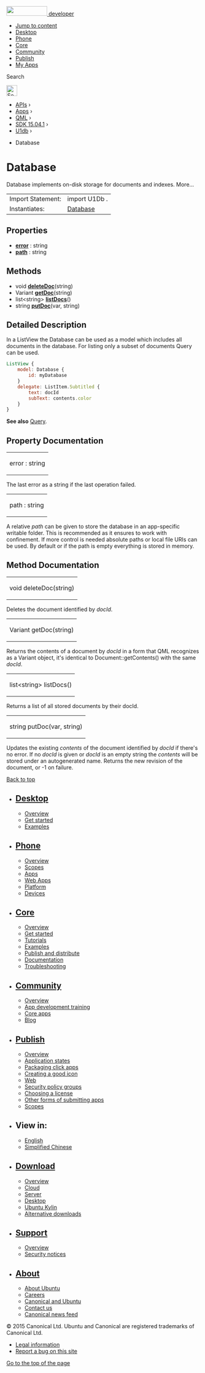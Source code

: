 <a href="https://developer.ubuntu.com/" class="logo-ubuntu"><img src="https://developer.ubuntu.com/assets/sites/ubuntu/latest/u/img/logos/logo-ubuntu-orange.svg" width="106" height="25" /> <span>developer</span></a>

-   [Jump to content](index.html#main-content)
-   [Desktop](https://developer.ubuntu.com/en/desktop/)
-   [Phone](https://developer.ubuntu.com/en/phone/)
-   [Core](https://developer.ubuntu.com/core)
-   [Community](https://developer.ubuntu.com/en/community/)
-   [Publish](https://developer.ubuntu.com/en/publish/)
-   [My Apps](https://myapps.developer.ubuntu.com/)

Search

<img src="https://developer.ubuntu.com/assets/sites/ubuntu/latest/u/img/search-white.svg" alt="Search" height="28" />

-   [APIs](../../../../index.html) ›
-   [Apps](../../../index.html) ›
-   [QML](../../index.html) ›
-   [SDK 15.04.1](../index.html) ›
-   [U1db](../U1db/index.html) ›

<!-- -->

-   Database

Database
========

<span class="subtitle"></span>
Database implements on-disk storage for documents and indexes. More...

|                   |                                                                                     |
|-------------------|-------------------------------------------------------------------------------------|
| Import Statement: | import U1Db .                                                                       |
| Instantiates:     | [](index.html)[Database](../../../../scopes/cpp/sdk-14.10/U1db.Database/index.html) |

<span id="properties"></span>
Properties
----------

-   ****[error](index.html#error-prop)**** : string
-   ****[path](index.html#path-prop)**** : string

<span id="methods"></span>
Methods
-------

-   void ****[deleteDoc](index.html#deleteDoc-method)****(string)
-   Variant ****[getDoc](index.html#getDoc-method)****(string)
-   list&lt;string&gt; ****[listDocs](index.html#listDocs-method)****()
-   string ****[putDoc](index.html#putDoc-method)****(var, string)

<span id="details"></span>
Detailed Description
--------------------

In a ListView the Database can be used as a model which includes all documents in the database. For listing only a subset of documents Query can be used.

``` qml
ListView {
    model: Database {
        id: myDatabase
    }
    delegate: ListItem.Subtitled {
        text: docId
        subText: contents.color
    }
}
```

**See also** [Query](../U1db.Query/index.html).

Property Documentation
----------------------

<table>
<colgroup>
<col width="100%" />
</colgroup>
<tbody>
<tr class="odd">
<td><p><span id="error-prop"></span><span class="name">error</span> : <span class="type">string</span></p></td>
</tr>
</tbody>
</table>

The last error as a string if the last operation failed.

<table>
<colgroup>
<col width="100%" />
</colgroup>
<tbody>
<tr class="odd">
<td><p><span id="path-prop"></span><span class="name">path</span> : <span class="type">string</span></p></td>
</tr>
</tbody>
</table>

A relative *path* can be given to store the database in an app-specific writable folder. This is recommended as it ensures to work with confinement. If more control is needed absolute paths or local file URIs can be used. By default or if the path is empty everything is stored in memory.

Method Documentation
--------------------

<table>
<colgroup>
<col width="100%" />
</colgroup>
<tbody>
<tr class="odd">
<td><p><span id="deleteDoc-method"></span><span class="type">void</span> <span class="name">deleteDoc</span>(<span class="type">string</span>)</p></td>
</tr>
</tbody>
</table>

Deletes the document identified by *docId*.

<table>
<colgroup>
<col width="100%" />
</colgroup>
<tbody>
<tr class="odd">
<td><p><span id="getDoc-method"></span><span class="type">Variant</span> <span class="name">getDoc</span>(<span class="type">string</span>)</p></td>
</tr>
</tbody>
</table>

Returns the contents of a document by *docId* in a form that QML recognizes as a Variant object, it's identical to Document::getContents() with the same *docId*.

<table>
<colgroup>
<col width="100%" />
</colgroup>
<tbody>
<tr class="odd">
<td><p><span id="listDocs-method"></span><span class="type">list</span>&lt;<span class="type">string</span>&gt; <span class="name">listDocs</span>()</p></td>
</tr>
</tbody>
</table>

Returns a list of all stored documents by their docId.

<table>
<colgroup>
<col width="100%" />
</colgroup>
<tbody>
<tr class="odd">
<td><p><span id="putDoc-method"></span><span class="type">string</span> <span class="name">putDoc</span>(<span class="type">var</span>, <span class="type">string</span>)</p></td>
</tr>
</tbody>
</table>

Updates the existing *contents* of the document identified by *docId* if there's no error. If no *docId* is given or *docId* is an empty string the *contents* will be stored under an autogenerated name. Returns the new revision of the document, or -1 on failure.

[Back to top](index.html#)

-   [Desktop](https://developer.ubuntu.com/en/desktop/)
    ---------------------------------------------------

    -   [Overview](https://developer.ubuntu.com/en/desktop/)
    -   [Get started](http://snapcraft.io/?utm_source=developer.ubuntu.com&utm_medium=devportal&utm_term=snaps%20snapcraft%20desktop&utm_content=menu&utm_campaign=duc_snappers)
    -   [Examples](https://github.com/ubuntu/snappy-playpen)

-   [Phone](https://developer.ubuntu.com/en/phone/)
    -----------------------------------------------

    -   [Overview](https://developer.ubuntu.com/en/phone/)
    -   [Scopes](https://developer.ubuntu.com/en/phone/scopes/)
    -   [Apps](https://developer.ubuntu.com/en/phone/apps/)
    -   [Web Apps](https://developer.ubuntu.com/en/phone/web/)
    -   [Platform](https://developer.ubuntu.com/en/phone/platform/)
    -   [Devices](https://developer.ubuntu.com/en/phone/devices/)

-   [Core](https://developer.ubuntu.com/core)
    -----------------------------------------

    -   [Overview](https://developer.ubuntu.com/core)
    -   [Get started](https://developer.ubuntu.com/core/get-started)
    -   [Tutorials](https://developer.ubuntu.com/core/tutorials)
    -   [Examples](https://developer.ubuntu.com/core/examples)
    -   [Publish and distribute](https://developer.ubuntu.com/core/publish-and-distribute)
    -   [Documentation](https://developer.ubuntu.com/core/documentation)
    -   [Troubleshooting](https://developer.ubuntu.com/core/troubleshooting)

-   [Community](https://developer.ubuntu.com/en/community/)
    -------------------------------------------------------

    -   [Overview](https://developer.ubuntu.com/en/community/)
    -   [App development training](https://developer.ubuntu.com/en/community/training/)
    -   [Core apps](https://developer.ubuntu.com/en/community/core-apps/)
    -   [Blog](https://developer.ubuntu.com/en/community/blog/)

-   [Publish](https://developer.ubuntu.com/en/publish/)
    ---------------------------------------------------

    -   [Overview](https://developer.ubuntu.com/en/publish/)
    -   [Application states](https://developer.ubuntu.com/en/publish/application-states/)
    -   [Packaging click apps](https://developer.ubuntu.com/en/publish/packaging-click-apps/)
    -   [Creating a good icon](https://developer.ubuntu.com/en/publish/creating-a-good-icon/)
    -   [Web](https://developer.ubuntu.com/en/publish/web/)
    -   [Security policy groups](https://developer.ubuntu.com/en/publish/security-policy-groups/)
    -   [Choosing a license](https://developer.ubuntu.com/en/publish/choosing-a-license/)
    -   [Other forms of submitting apps](https://developer.ubuntu.com/en/publish/other-forms-of-submitting-apps/)
    -   [Scopes](https://developer.ubuntu.com/en/publish/scopes/)

-   View in:
    --------

    -   [English](index.html "Change to language: English")
    -   [Simplified Chinese](index.html "Change to language: Simplified Chinese")

-   [Download](http://ubuntu.com/download/)
    ---------------------------------------

    -   [Overview](http://ubuntu.com/download)
    -   [Cloud](http://ubuntu.com/download/cloud)
    -   [Server](http://ubuntu.com/download/server)
    -   [Desktop](http://ubuntu.com/download/desktop)
    -   [Ubuntu Kylin](http://ubuntu.com/download/ubuntu-kylin)
    -   [Alternative downloads](http://ubuntu.com/download/alternative-downloads)

-   [Support](http://ubuntu.com/support/)
    -------------------------------------

    -   [Overview](http://ubuntu.com/support)
    -   [Security notices](http://www.ubuntu.com/usn/)

-   [About](http://ubuntu.com/about/)
    ---------------------------------

    -   [About Ubuntu](http://ubuntu.com/about/about-ubuntu)
    -   [Careers](http://www.canonical.com/careers)
    -   [Canonical and Ubuntu](http://ubuntu.com/about/canonical-and-ubuntu)
    -   [Contact us](http://ubuntu.com/about/contact-us)
    -   [Canonical news feed](http://insights.ubuntu.com/feed/)

© 2015 Canonical Ltd. Ubuntu and Canonical are registered trademarks of Canonical Ltd.

-   [Legal information](http://www.ubuntu.com/legal)
-   [Report a bug on this site](https://bugs.launchpad.net/developer-ubuntu-com/)

<span class="accessibility-aid">[Go to the top of the page](index.html#)</span>
